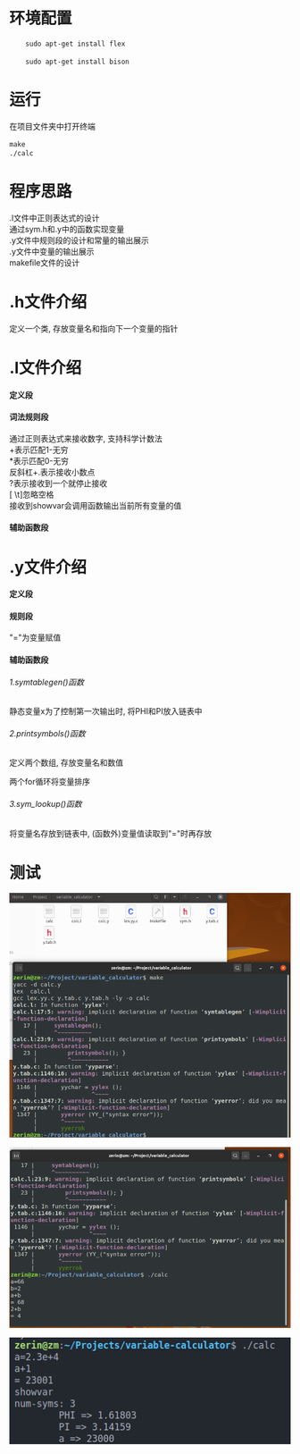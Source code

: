 # 环境配置

```shell
    sudo apt-get install flex 

    sudo apt-get install bison 
```

# 运行

在项目文件夹中打开终端

```
make
./calc
```

# 程序思路

.l文件中正则表达式的设计  
通过sym.h和.y中的函数实现变量  
.y文件中规则段的设计和常量的输出展示  
.y文件中变量的输出展示  
makefile文件的设计  

# .h文件介绍

定义一个类, 存放变量名和指向下一个变量的指针

# .l文件介绍

#### 定义段

#### 词法规则段

通过正则表达式来接收数字, 支持科学计数法  
+表示匹配1-无穷  
*表示匹配0-无穷  
反斜杠+.表示接收小数点  
?表示接收到一个就停止接收  
[ \t]忽略空格  
接收到showvar会调用函数输出当前所有变量的值

#### 辅助函数段

# .y文件介绍

#### 定义段

#### 规则段

"="为变量赋值

#### 辅助函数段

###### 1.symtablegen()函数

静态变量x为了控制第一次输出时, 将PHI和PI放入链表中

###### 2.printsymbols()函数

定义两个数组, 存放变量名和数值

两个for循环将变量排序

###### 3.sym_lookup()函数

将变量名存放到链表中, (函数外)变量值读取到"="时再存放

# 测试

![image-20220426155920376](./img/image-20220426155920376.png)

![image-20220426155958584](./img/image-20220426155958584.png)

![image-20220521193256955](img/image-20220521193256955.png)

